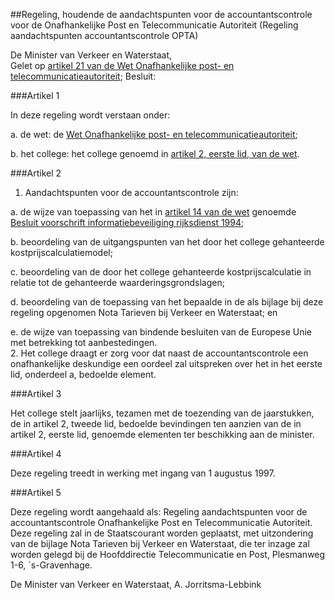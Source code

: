 <meta http-equiv='Content-Type' content='text/html; charset=utf-8' />

##Regeling, houdende de aandachtspunten voor de accountantscontrole voor de Onafhankelijke Post en Telecommunicatie Autoriteit (Regeling aandachtspunten accountantscontrole OPTA)

De Minister van Verkeer en Waterstaat,  
Gelet op [artikel 21 van de Wet Onafhankelijke post- en telecommunicatieautoriteit](../../../../../../wet/wet/onafhankelijke/post-/en/telecommunicatieautoriteit/BWBR0008807/README.md);
Besluit:     

###Artikel  1  

In deze regeling wordt verstaan onder: 

a.  de wet: de [Wet Onafhankelijke post- en telecommunicatieautoriteit](../../../../../../wet/wet/onafhankelijke/post-/en/telecommunicatieautoriteit/BWBR0008807/README.md); 

b.  het college: het college genoemd in [artikel 2, eerste lid, van de wet](../../../../../../wet/wet/onafhankelijke/post-/en/telecommunicatieautoriteit/BWBR0008807/README.md).   

###Artikel  2  

1.  Aandachtspunten voor de accountantscontrole zijn: 

a.  de wijze van toepassing van het in [artikel 14 van de wet](../../../../../../wet/wet/onafhankelijke/post-/en/telecommunicatieautoriteit/BWBR0008807/README.md) genoemde [Besluit voorschrift informatiebeveiliging rijksdienst 1994](../../../../../../ministeriele-regeling/besluit/voorschrift/informatiebeveiliging/rijksdienst/1994/BWBR0006836/README.md); 

b.  beoordeling van de uitgangspunten van het door het college gehanteerde kostprijscalculatiemodel; 

c.  beoordeling van de door het college gehanteerde kostprijscalculatie in relatie tot de gehanteerde waarderingsgrondslagen; 

d.  beoordeling van de toepassing van het bepaalde in de als bijlage bij deze regeling opgenomen Nota Tarieven bij Verkeer en Waterstaat; en 

e.  de wijze van toepassing van bindende besluiten van de Europese Unie met betrekking tot aanbestedingen.    
2.  Het college draagt er zorg voor dat naast de accountantscontrole een onafhankelijke deskundige een oordeel zal uitspreken over het in het eerste lid, onderdeel a, bedoelde element.   

###Artikel  3  

Het college stelt jaarlijks, tezamen met de toezending van de jaarstukken, de in artikel 2, tweede lid, bedoelde bevindingen ten aanzien van de in artikel 2, eerste lid, genoemde elementen ter beschikking aan de minister.  

###Artikel  4  

Deze regeling treedt in werking met ingang van 1 augustus 1997.  

###Artikel  5  

Deze regeling wordt aangehaald als: Regeling aandachtspunten voor de accountantscontrole Onafhankelijke Post en Telecommunicatie Autoriteit. 
Deze regeling zal in de Staatscourant worden geplaatst, met uitzondering van de bijlage Nota Tarieven bij Verkeer en Waterstaat, die ter inzage zal worden gelegd bij de Hoofddirectie Telecommunicatie en Post, Plesmanweg 1-6, `s-Gravenhage.   

De 
Minister van Verkeer en Waterstaat, 
A. Jorritsma-Lebbink      
